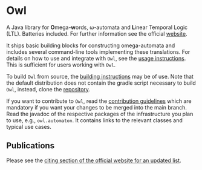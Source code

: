 # Owl 

A Java library for **O**mega-**w**ords, ω-automata and **L**inear Temporal Logic (LTL). Batteries included. 
For further information see the official [website](https://owl.model.in.tum.de/).

It ships basic building blocks for constructing omega-automata and includes several command-line tools implementing these translations.
For details on how to use and integrate with `Owl`, see the [usage instructions](doc/USAGE.md). This is sufficient for users working with `Owl`.

To build `Owl` from source, the [building instructions](doc/BUILDING.md) may be of use.
Note that the default distribution does not contain the gradle script necessary to build `Owl`, instead, clone the [repository](https://gitlab.lrz.de/i7/owl).

If you want to contribute to `Owl`, read the [contribution guidelines](CONTRIBUTING.md) which are mandatory if you want your changes to be merged into the main branch.
Read the javadoc of the respective packages of the infrastructure you plan to use, e.g., `owl.automaton`.
It contains links to the relevant classes and typical use cases.

## Publications

Please see the [citing section of the official website for an updated list](https://owl.model.in.tum.de/#citing).
